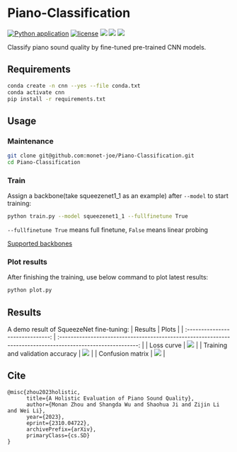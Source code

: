 # Piano-Classification
[![Python application](https://github.com/monet-joe/Piano-Classification/actions/workflows/python-app.yml/badge.svg?branch=main)](https://github.com/monet-joe/Piano-Classification/actions/workflows/python-app.yml)
[![license](https://img.shields.io/github/license/monet-joe/Piano-Classification.svg)](https://github.com/monet-joe/Piano-Classification/blob/master/LICENSE)
[![](https://img.shields.io/badge/HF-pianos-ffd21e.svg)](https://huggingface.co/spaces/ccmusic-database/pianos)
[![](https://img.shields.io/badge/ModelScope-pianos-624aff.svg)](https://www.modelscope.cn/studios/ccmusic/pianos)
[![](https://img.shields.io/badge/arxiv-2310.04722-b31b1b.svg)](https://arxiv.org/pdf/2310.04722.pdf)

Classify piano sound quality by fine-tuned pre-trained CNN models.

## Requirements
```bash
conda create -n cnn --yes --file conda.txt
conda activate cnn
pip install -r requirements.txt
```

## Usage
### Maintenance
```bash
git clone git@github.com:monet-joe/Piano-Classification.git
cd Piano-Classification
```

### Train
Assign a backbone(take squeezenet1_1 as an example) after `--model` to start training:
```bash
python train.py --model squeezenet1_1 --fullfinetune True
```
`--fullfinetune True` means full finetune, `False` means linear probing

<a href="https://www.modelscope.cn/datasets/monetjoe/cv_backbones/dataPeview" target="_blank">Supported backbones</a>

### Plot results
After finishing the training, use below command to plot latest results:
```bash
python plot.py
```

## Results
A demo result of SqueezeNet fine-tuning:
|             Results              |                                                      Plots                                                   |
| :------------------------------: | :----------------------------------------------------------------------------------------------------------: |
|            Loss curve            | ![](https://www.modelscope.cn/api/v1/models/ccmusic/pianos/repo?Revision=master&FilePath=loss.jpg&View=true) |
| Training and validation accuracy | ![](https://www.modelscope.cn/api/v1/models/ccmusic/pianos/repo?Revision=master&FilePath=acc.jpg&View=true)  |
|         Confusion matrix         | ![](https://www.modelscope.cn/api/v1/models/ccmusic/pianos/repo?Revision=master&FilePath=mat.jpg&View=true)  |

## Cite
```
@misc{zhou2023holistic,
      title={A Holistic Evaluation of Piano Sound Quality}, 
      author={Monan Zhou and Shangda Wu and Shaohua Ji and Zijin Li and Wei Li},
      year={2023},
      eprint={2310.04722},
      archivePrefix={arXiv},
      primaryClass={cs.SD}
}
```
